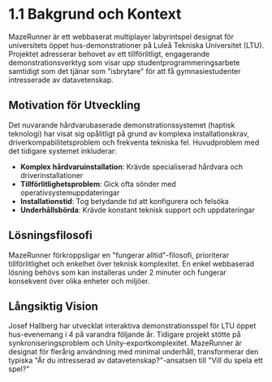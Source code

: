 # 1.1 Bakgrund och Kontext

MazeRunner är ett webbaserat multiplayer labyrintspel designat för universitets öppet hus-demonstrationer på Luleå Tekniska Universitet (LTU). Projektet adresserar behovet av ett tillförlitligt, engagerande demonstrationsverktyg som visar upp studentprogrammeringsarbete samtidigt som det tjänar som "isbrytare" för att få gymnasiestudenter intresserade av datavetenskap.

## Motivation för Utveckling

Det nuvarande hårdvarubaserade demonstrationssystemet (haptisk teknologi) har visat sig opålitligt på grund av komplexa installationskrav, driverkompabilitetsproblem och frekventa tekniska fel. Huvudproblem med det tidigare systemet inkluderar:

- **Komplex hårdvaruinstallation**: Krävde specialiserad hårdvara och driverinstallationer
- **Tillförlitlighetsproblem**: Gick ofta sönder med operativsystemuppdateringar  
- **Installationstid**: Tog betydande tid att konfigurera och felsöka
- **Underhållsbörda**: Krävde konstant teknisk support och uppdateringar

## Lösningsfilosofi

MazeRunner förkroppsligar en "fungerar alltid"-filosofi, prioriterar tillförlitlighet och enkelhet över teknisk komplexitet. En enkel webbaserad lösning behövs som kan installeras under 2 minuter och fungerar konsekvent över olika enheter och miljöer.

## Långsiktig Vision

Josef Hallberg har utvecklat interaktiva demonstrationsspel för LTU öppet hus-evenemang i 4 på varandra följande år. Tidigare projekt stötte på synkroniseringsproblem och Unity-exportkomplexitet. MazeRunner är designat för flerårig användning med minimal underhåll, transformerar den typiska "Är du intresserad av datavetenskap?"-ansatsen till "Vill du spela ett spel?"
